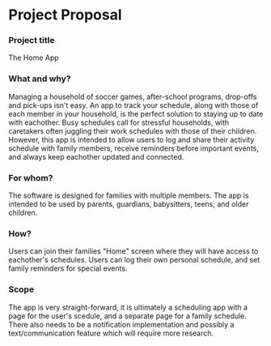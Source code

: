 # Project Proposal

### Project title

The Home App

### What and why?

Managing a household of soccer games, after-school programs, drop-offs and pick-ups isn't easy. An app to track your schedule, along with those of each member in your household, is the perfect solution to staying up to date with eachother. Busy schedules call for stressful households, with caretakers often juggling their work schedules with those of their children. However, this app is intended to allow users to log and share their activity schedule with family members, receive reminders before important events, and always keep eachother updated and connected.

### For whom?

The software is designed for families with multiple members. The app is intended to be used by parents, guardians, babysitters, teens, and older children. 

### How?

Users can join their families "Home" screen where they will have access to eachother's schedules. Users can log their own personal schedule, and set family reminders for special events.  

### Scope

The app is very straight-forward, it is ultimately a scheduling app with a page for the user's scedule, and a separate page for a family schedule. There also needs to be a notification implementation and possibly a text/communication feature which will require more research. 